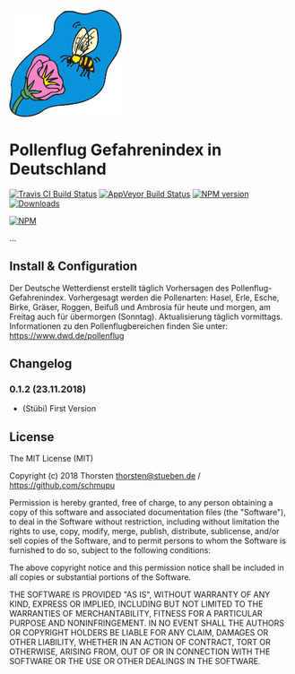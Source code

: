 ![Logo](admin/pollenflug.png)

# Pollenflug Gefahrenindex in Deutschland


[![Travis CI Build Status](https://travis-ci.org/schmupu/ioBroker.pollenflug.svg?branch=master)](https://travis-ci.org/schmupu/ioBroker.pollenflug)
[![AppVeyor Build Status](https://ci.appveyor.com/api/projects/status/github/schmupu/ioBroker.pollenflug?branch=master&svg=true)](https://ci.appveyor.com/project/schmupu/ioBroker-pollenflug/)
[![NPM version](http://img.shields.io/npm/v/iobroker.pollenflug.svg)](https://www.npmjs.com/package/iobroker.pollenflug)
[![Downloads](https://img.shields.io/npm/dm/iobroker.pollenflug.svg)](https://www.npmjs.com/package/iobroker.pollenflug)

[![NPM](https://nodei.co/npm/iobroker.pollenflug.png?downloads=true)](https://nodei.co/npm/iobroker.pollenflug/)

...

## Install & Configuration

Der Deutsche Wetterdienst erstellt täglich Vorhersagen des Pollenflug-Gefahrenindex.
Vorhergesagt werden die Pollenarten: Hasel, Erle, Esche, Birke, Gräser, Roggen, Beifuß und
Ambrosia für heute und morgen, am Freitag auch für übermorgen (Sonntag).
Aktualisierung täglich vormittags.
Informationen zu den Pollenflugbereichen finden Sie unter: https://www.dwd.de/pollenflug


## Changelog

### 0.1.2 (23.11.2018)
* (Stübi) First Version


## License
The MIT License (MIT)

Copyright (c) 2018 Thorsten <thorsten@stueben.de> / <https://github.com/schmupu>

Permission is hereby granted, free of charge, to any person obtaining a copy
of this software and associated documentation files (the "Software"), to deal
in the Software without restriction, including without limitation the rights
to use, copy, modify, merge, publish, distribute, sublicense, and/or sell
copies of the Software, and to permit persons to whom the Software is
furnished to do so, subject to the following conditions:

The above copyright notice and this permission notice shall be included in
all copies or substantial portions of the Software.

THE SOFTWARE IS PROVIDED "AS IS", WITHOUT WARRANTY OF ANY KIND, EXPRESS OR
IMPLIED, INCLUDING BUT NOT LIMITED TO THE WARRANTIES OF MERCHANTABILITY,
FITNESS FOR A PARTICULAR PURPOSE AND NONINFRINGEMENT. IN NO EVENT SHALL THE
AUTHORS OR COPYRIGHT HOLDERS BE LIABLE FOR ANY CLAIM, DAMAGES OR OTHER
LIABILITY, WHETHER IN AN ACTION OF CONTRACT, TORT OR OTHERWISE, ARISING FROM,
OUT OF OR IN CONNECTION WITH THE SOFTWARE OR THE USE OR OTHER DEALINGS IN
THE SOFTWARE.
